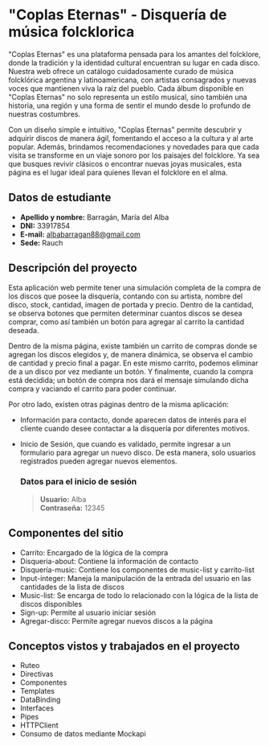 # "Coplas Eternas" - Disquería de música folcklorica

"Coplas Eternas" es una plataforma pensada para los amantes del folcklore, donde la tradición y la identidad cultural encuentran su lugar en cada disco. Nuestra web ofrece un catálogo cuidadosamente curado de música folcklórica argentina y latinoamericana, con artistas consagrados y nuevas voces que mantienen viva la raíz del pueblo. Cada álbum disponible en "Coplas Eternas" no solo representa un estilo musical, sino también una historia, una región y una forma de sentir el mundo desde lo profundo de nuestras costumbres.

Con un diseño simple e intuitivo, "Coplas Eternas" permite descubrir y adquirir discos de manera ágil, fomentando el acceso a la cultura y al arte popular. Además, brindamos recomendaciones y novedades para que cada visita se transforme en un viaje sonoro por los paisajes del folcklore. Ya sea que busques revivir clásicos o encontrar nuevas joyas musicales, esta página es el lugar ideal para quienes llevan el folcklore en el alma.

## Datos de estudiante

*   **Apellido y nombre:** Barragán, María del Alba
*   **DNI:** 33917854
*   **E-mail:** albabarragan88@gmail.com
*   **Sede:** Rauch


## Descripción del proyecto

Esta aplicación web permite tener una simulación completa de la compra de los discos que posee la disquería, contando con su artista, nombre del disco, stock, cantidad, imagen de portada y precio. Dentro de la cantidad, se observa botones que permiten determinar cuantos discos se desea comprar, como así también un botón para agregar al carrito la cantidad deseada.

Dentro de la misma página, existe también un carrito de compras donde se agregan los discos elegidos y, de manera dinámica, se observa el cambio de cantidad y precio final a pagar.
En este mismo carrito, podemos eliminar de a un disco por vez mediante un botón. Y finalmente, cuando la compra está decidida; un botón de compra nos dará el mensaje simulando dicha compra y vaciando el carrito para poder continuar. 

Por otro lado, existen otras páginas dentro de la misma aplicación: 
- Información para contacto, donde aparecen datos de interés para el cliente cuando desee contactar a la disquería por diferentes motivos.
- Inicio de Sesión, que cuando es validado, permite ingresar a un formulario para agregar un nuevo disco. De esta manera, solo usuarios registrados pueden agregar nuevos elementos.

    ### Datos para el inicio de sesión

    > **Usuario:** Alba  
    > **Contraseña:** 12345

## Componentes del sitio

+ Carrito: Encargado de la lógica de la compra
+ Disqueria-about: Contiene la información de contacto
+ Disquería-music: Contiene los componentes de music-list y carrito-list
+ Input-integer: Maneja la manipulación de la entrada del usuario en las cantidades de la lista de discos
+ Music-list: Se encarga de todo lo relacionado con la lógica de la lista de discos disponibles
+ Sign-up: Permite al usuario iniciar sesión
+ Agregar-disco: Permite agregar nuevos discos a la página

## Conceptos vistos y trabajados en el proyecto

- Ruteo
- Directivas
- Componentes
- Templates
- DataBinding
- Interfaces
- Pipes
- HTTPClient
- Consumo de datos mediante Mockapi
